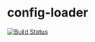 # config-loader
[![Build Status](https://dev.azure.com/odan3240/config-loader/_apis/build/status/odanado.config-loader?branchName=master)](https://dev.azure.com/odan3240/config-loader/_build/latest?definitionId=1&branchName=master)